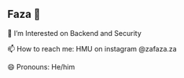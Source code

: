 ## Faza 👋

👯 I’m Interested on Backend and Security

📫 How to reach me: HMU on instagram @zafaza.za

😄 Pronouns: He/him

